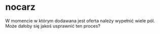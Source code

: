# nocarz

W momencie w którym dodawana jest oferta należy wypełnić wiele pól. Może dałoby się jakoś usprawnić ten proces?
